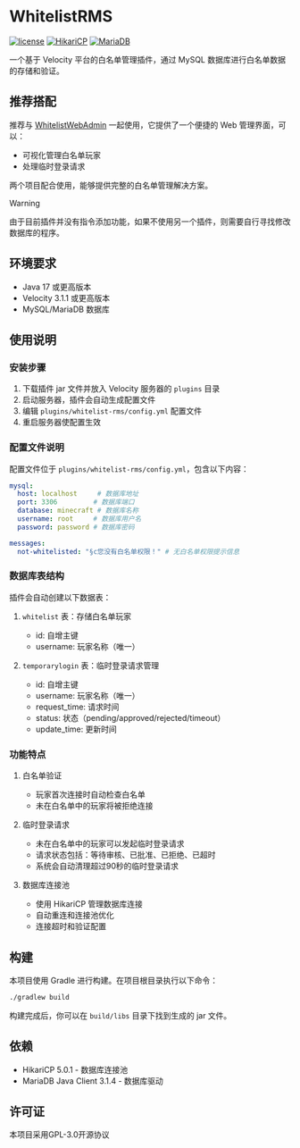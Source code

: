 # WhitelistRMS

[![license](https://img.shields.io/badge/license-GPL--3.0-orange)](https://www.gnu.org/licenses/gpl-3.0.html)
[![HikariCP](https://img.shields.io/badge/HikariCP-5.0.1-blue)](https://github.com/brettwooldridge/HikariCP)
[![MariaDB](https://img.shields.io/badge/MariaDB--Client-3.1.4-blue)](https://mariadb.com/kb/en/about-mariadb-connector-j/)

一个基于 Velocity 平台的白名单管理插件，通过 MySQL 数据库进行白名单数据的存储和验证。

## 推荐搭配

推荐与 [WhitelistWebAdmin](https://github.com/XRain66/whitelistwebadmin) 一起使用，它提供了一个便捷的 Web 管理界面，可以：
- 可视化管理白名单玩家
- 处理临时登录请求

两个项目配合使用，能够提供完整的白名单管理解决方案。

> [!WARNING]
> 由于目前插件并没有指令添加功能，如果不使用另一个插件，则需要自行寻找修改数据库的程序。

## 环境要求

- Java 17 或更高版本
- Velocity 3.1.1 或更高版本
- MySQL/MariaDB 数据库

## 使用说明

### 安装步骤

1. 下载插件 jar 文件并放入 Velocity 服务器的 `plugins` 目录
2. 启动服务器，插件会自动生成配置文件
3. 编辑 `plugins/whitelist-rms/config.yml` 配置文件
4. 重启服务器使配置生效

### 配置文件说明

配置文件位于 `plugins/whitelist-rms/config.yml`，包含以下内容：

```yaml
mysql:
  host: localhost     # 数据库地址
  port: 3306         # 数据库端口
  database: minecraft # 数据库名称
  username: root     # 数据库用户名
  password: password # 数据库密码

messages:
  not-whitelisted: "§c您没有白名单权限！" # 无白名单权限提示信息
```

### 数据库表结构

插件会自动创建以下数据表：

1. `whitelist` 表：存储白名单玩家
   - id: 自增主键
   - username: 玩家名称（唯一）

2. `temporarylogin` 表：临时登录请求管理
   - id: 自增主键
   - username: 玩家名称（唯一）
   - request_time: 请求时间
   - status: 状态（pending/approved/rejected/timeout）
   - update_time: 更新时间

### 功能特点

1. 白名单验证
   - 玩家首次连接时自动检查白名单
   - 未在白名单中的玩家将被拒绝连接

2. 临时登录请求
   - 未在白名单中的玩家可以发起临时登录请求
   - 请求状态包括：等待审核、已批准、已拒绝、已超时
   - 系统会自动清理超过90秒的临时登录请求

3. 数据库连接池
   - 使用 HikariCP 管理数据库连接
   - 自动重连和连接池优化
   - 连接超时和验证配置

## 构建

本项目使用 Gradle 进行构建。在项目根目录执行以下命令：

```bash
./gradlew build
```

构建完成后，你可以在 `build/libs` 目录下找到生成的 jar 文件。

## 依赖

- HikariCP 5.0.1 - 数据库连接池
- MariaDB Java Client 3.1.4 - 数据库驱动

## 许可证

本项目采用GPL-3.0开源协议
